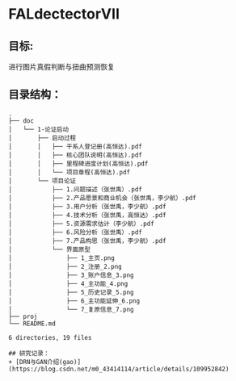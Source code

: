 # FALdectectorVII

## 目标:

进行图片真假判断与扭曲预测恢复

## 目录结构：<br>


    .
    ├── doc
    │   └── 1-论证启动
    │       ├── 启动过程
    │       │   ├── 干系人登记册(高恒达).pdf
    │       │   ├── 核心团队说明(高恒达).pdf
    │       │   ├── 里程碑进度计划(高恒达).pdf
    │       │   └── 项目章程(高恒达).pdf
    │       └── 项目论证
    │           ├── 1.问题描述（张世禹）.pdf
    │           ├── 2.产品愿景和商业机会（张世禹，李少航）.pdf
    │           ├── 3.用户分析（张世禹，李少航）.pdf
    │           ├── 4.技术分析（张世禹，高恒达）.pdf
    │           ├── 5.资源需求估计（李少航）.pdf
    │           ├── 6.风险分析（张世禹）.pdf
    │           ├── 7.产品构思（张世禹，李少航）.pdf
    │           └── 界面原型
    │               ├── 1_主页.png
    │               ├── 2_注册_2.png
    │               ├── 3_账户信息_3.png
    │               ├── 4_主功能_4.png
    │               ├── 5_历史记录_5.png
    │               ├── 6_主功能延伸_6.png
    │               └── 7_复原信息_7.png
    ├── proj
    └── README.md

    6 directories, 19 files
    
    ## 研究记录：
    + [DRN与GAN介绍(gao)](https://blog.csdn.net/m0_43414114/article/details/109952842)
